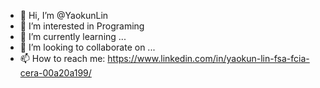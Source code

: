 - 👋 Hi, I’m @YaokunLin
- 👀 I’m interested in Programing
- 🌱 I’m currently learning ...
- 💞️ I’m looking to collaborate on ...
- 📫 How to reach me: https://www.linkedin.com/in/yaokun-lin-fsa-fcia-cera-00a20a199/

<!---
YaokunLin/YaokunLin is a ✨ special ✨ repository because its `README.md` (this file) appears on your GitHub profile.
You can click the Preview link to take a look at your changes.
--->
